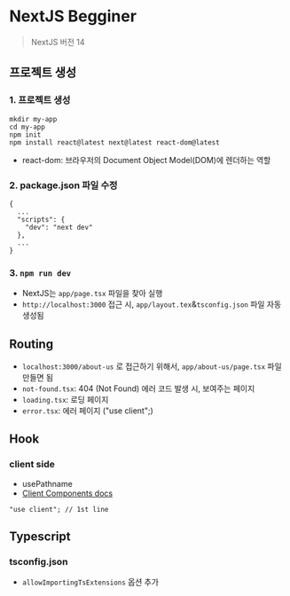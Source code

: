 # NextJS Begginer
> NextJS 버전 14

## 프로젝트 생성
### 1. 프로젝트 생성
```
mkdir my-app
cd my-app
npm init
npm install react@latest next@latest react-dom@latest
```
* react-dom: 브라우저의 Document Object Model(DOM)에 렌더하는 역할
### 2. package.json 파일 수정
```
{
  ...
  "scripts": {
    "dev": "next dev"
  },
  ...
}
```
### 3. `npm run dev` 
* NextJS는 `app/page.tsx` 파일을 찾아 실행
* `http://localhost:3000` 접근 시, `app/layout.tex`&`tsconfig.json` 파일 자동 생성됨

## Routing
* `localhost:3000/about-us` 로 접근하기 위해서, `app/about-us/page.tsx` 파일 만들면 됨
* `not-found.tsx`: 404 (Not Found) 에러 코드 발생 시, 보여주는 페이지
* `loading.tsx`: 로딩 페이지
* `error.tsx`: 에러 페이지 ("use client";)

## Hook
### client side
* usePathname
* [Client Components docs](https://nextjs.org/docs/app/building-your-application/rendering/client-components)
```
"use client"; // 1st line
```
  
## Typescript
### tsconfig.json
* `allowImportingTsExtensions` 옵션 추가
